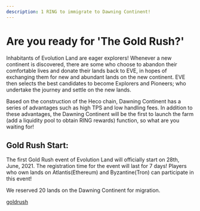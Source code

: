 ```yaml
---
description: 1 RING to immigrate to Dawning Continent!
---
```


# Are you ready for 'The Gold Rush?'

Inhabitants of Evolution Land are eager explorers! Whenever a new continent is discovered, there are some who choose to abandon their comfortable lives and donate their lands back to EVE, in hopes of exchanging them for new and abundant lands on the new continent. EVE then selects the best candidates to become Explorers and Pioneers; who undertake the journey and settle on the new lands.

Based on the construction of the Heco chain, Dawning Continent has a series of advantages such as high TPS and low handling fees. In addition to these advantages, the Dawning Continent will be the first to launch the farm (add a liquidity pool to obtain RING rewards) function, so what are you waiting for!

## Gold Rush Start:

The first Gold Rush event of Evolution Land will officially start on 28th, June, 2021. The registration time for the event will last for 7 days! Players who own lands on Atlantis(Ethereum) and Byzantine(Tron) can participate in this event!

We reserved 20 lands on the Dawning Continent for migration.

[goldrush](https://www.evolution.land/goldrush)